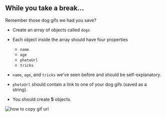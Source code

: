 ## While you take a break...

Remember those dog gifs we had you save?

- Create an array of objects called `dogs`
- Each object inside the array should have four properties
  - `name`
  - `age`
  - `photoUrl`
  - `tricks`

- `name`, `age`, and `tricks` we've seen before and should be self-explanatory.
- `photoUrl` should contain a link to one of your dog gifs (saved as a string).
- You should create **5** objects.


![how to copy gif url](lib/img/giphy-link.gif)